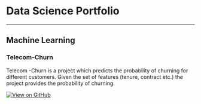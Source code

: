 # Data Science Portfolio
---

## Machine Learning


### Telecom-Churn
Telecom -Churn is a project which predicts the probability of churning for different customers. 
Given the set of features (tenure, contract etc.) the project provides the probability of churning.

[![View on GitHub](https://img.shields.io/badge/GitHub-View_on_GitHub-blue?logo=GitHub)](https://github.com/jayasingh0742-coder/Telecom-Churn)
